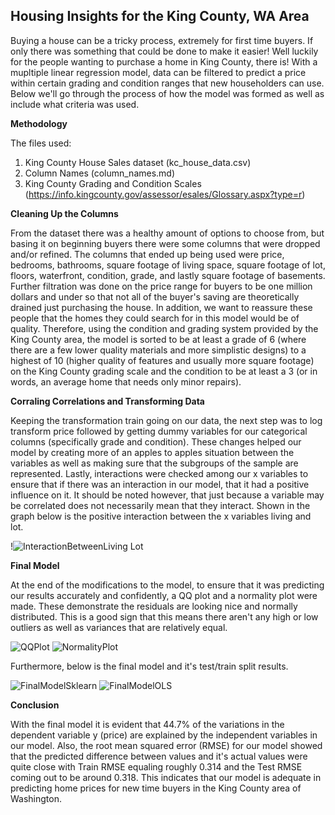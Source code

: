 ## Housing Insights for the King County, WA Area

Buying a house can be a tricky process, extremely for first time buyers. If only there was something that could be done to make it easier! Well luckily for the people wanting to purchase a home in King County, there is! With a mupltiple linear regression model, data can be filtered to predict a price within certain grading and condition ranges that new householders can use. Below we'll go through the process of how the model was formed as well as include what criteria was used.

**Methodology**

The files used:
1. King County House Sales dataset (kc_house_data.csv)
2. Column Names (column_names.md)
3. King County Grading and Condition Scales (https://info.kingcounty.gov/assessor/esales/Glossary.aspx?type=r)

**Cleaning Up the Columns**

From the dataset there was a healthy amount of options to choose from, but basing it on beginning buyers there were some columns that were dropped and/or refined. The columns that ended up being used were price, bedrooms, bathrooms, square footage of living space, square footage of lot, floors, waterfront,	condition, grade, and lastly square footage of basements. Further filtration was done on the price range for buyers to be one million dollars and under so that not all of the buyer's saving are theoretically drained just purchasing the house. In addition, we want to reassure these people that the homes they could search for in this model would be of quality. Therefore, using the condition and grading system provided by the King County area, the model is sorted to be at least a grade of 6 (where there are a few lower quality materials and more simplistic designs) to a highest of 10 (higher quality of features and usually more square footage) on the King County grading scale and the condition to be at least a 3 (or in words, an average home that needs only minor repairs).

**Corraling Correlations and Transforming Data**

Keeping the transformation train going on our data, the next step was to log transform price followed by getting dummy variables for our categorical columns (specifically grade and condition). These changes helped our model by creating more of an apples to apples situation between the variables as well as making sure that the subgroups of the sample are represented. Lastly, interactions were checked among our x variables to ensure that if there was an interaction in our model, that it had a positive influence on it. It should be noted however, that just because a variable may be correlated does not necessarily mean that they interact. Shown in the graph below is the positive interaction between the x variables living and lot.

!![InteractionBetweenLiving Lot](https://user-images.githubusercontent.com/79724188/128173825-bd5d0865-a28a-4063-a0a2-4aa77b764e35.png)

**Final Model**

At the end of the modifications to the model, to ensure that it was predicting our results accurately and confidently, a QQ plot and a normality plot were made. These demonstrate the residuals are looking nice and normally distributed. This is a good sign that this means there aren't any high or low outliers as well as variances that are relatively equal. 

![QQPlot](https://user-images.githubusercontent.com/79724188/128173962-9dbafd2f-a747-4051-b6ad-c92d3ed1fce1.png)
![NormalityPlot](https://user-images.githubusercontent.com/79724188/128173978-53e8f69d-e39a-46b1-bfc5-f39b4dd6a576.png)

Furthermore, below is the final model and it's test/train split results.

![FinalModelSklearn](https://user-images.githubusercontent.com/79724188/128174118-21d5ae7d-dc19-4fe6-886c-b2c16ac3d9e5.png)
![FinalModelOLS](https://user-images.githubusercontent.com/79724188/128174141-76bc3eaf-62e8-4e32-a508-a149144d9ff2.png)

**Conclusion**

With the final model it is evident that 44.7% of the variations in the dependent variable y (price) are explained by the independent variables in our model. Also, the root mean squared error (RMSE) for our model showed that the predicted difference between values and it's actual values were quite close with Train RMSE equaling roughly 0.314 and the Test RMSE coming out to be around 0.318. This indicates that our model is adequate in predicting home prices for new time buyers in the King County area of Washington.
